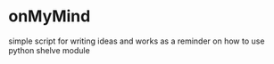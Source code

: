 # onMyMind
simple script for writing ideas and works as a reminder on how to use python shelve module
